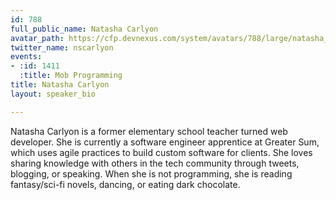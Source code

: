 ```yaml
---
id: 788
full_public_name: Natasha Carlyon
avatar_path: https://cfp.devnexus.com/system/avatars/788/large/natasha_small.png?1506383441
twitter_name: nscarlyon
events:
- :id: 1411
  :title: Mob Programming
title: Natasha Carlyon
layout: speaker_bio

---
```

Natasha Carlyon is a former elementary school teacher turned web developer. She is currently a software engineer apprentice at Greater Sum, which uses agile practices to build custom software for clients. She loves sharing knowledge with others in the tech community through tweets, blogging, or speaking. When she is not programming, she is reading fantasy/sci-fi novels, dancing, or eating dark chocolate.